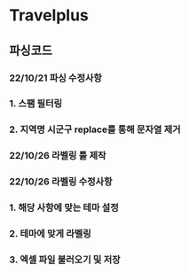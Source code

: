 # Travelplus
## 파싱코드

### 22/10/21 파싱 수정사항
### 1. 스팸 필터링
### 2. 지역명 시군구 replace를 통해 문자열 제거

### 22/10/26 라벨링 틀 제작

### 22/10/26 라벨링 수정사항 
### 1. 해당 사항에 맞는 테마 설정
### 2. 테마에 맞게 라벨링
### 3. 엑셀 파일 불러오기 및 저장
